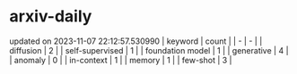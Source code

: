 # arxiv-daily
updated on 2023-11-07 22:12:57.530990
| keyword | count |
| - | - |
| diffusion | 2 |
| self-supervised | 1 |
| foundation model | 1 |
| generative | 4 |
| anomaly | 0 |
| in-context | 1 |
| memory | 1 |
| few-shot | 3 |

